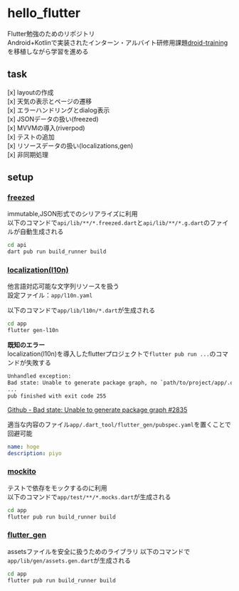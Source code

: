 # hello_flutter

Flutter勉強のためのリポジトリ  
Android+Kotlinで実装されたインターン・アルバイト研修用課題[droid-training](https://github.com/yumemi/droid-training)
を移植しながら学習を進める

## task

[x] layoutの作成  
[x] 天気の表示とページの遷移  
[x] エラーハンドリングとdialog表示  
[x] JSONデータの扱い(freezed)  
[x] MVVMの導入(riverpod)  
[x] テストの追加  
[x] リソースデータの扱い(localizations,gen)  
[x] 非同期処理

## setup

### [freezed](https://pub.dev/packages/freezed)

immutable,JSON形式でのシリアライズに利用  
以下のコマンドで`api/lib/**/*.freezed.dart`と`api/lib/**/*.g.dart`のファイルが自動生成される

```bash
cd api
dart pub run build_runner build
```

### [localization(l10n)](https://docs.flutter.dev/development/accessibility-and-localization/internationalization)

他言語対応可能な文字列リソースを扱う  
設定ファイル：`app/l10n.yaml`

以下のコマンドで`app/lib/l10n/*.dart`が生成される

```bash
cd app
flutter gen-l10n
```

**既知のエラー**  
localization(l10n)を導入したflutterプロジェクトで`flutter pub run ...`のコマンドが失敗する

```bash
Unhandled exception:
Bad state: Unable to generate package graph, no `path/to/project/app/.dart_tool/flutter_gen/pubspec.yaml` found.
...
pub finished with exit code 255
```

[Github - Bad state: Unable to generate package graph #2835](https://github.com/dart-lang/build/issues/2835#issuecomment-1076682884)

適当な内容のファイル`app/.dart_tool/flutter_gen/pubspec.yaml`を置くことで回避可能

```yaml
name: hoge
description: piyo
```

### [mockito](https://pub.dev/packages/mockito)

テストで依存をモックするのに利用  
以下のコマンドで`app/test/**/*.mocks.dart`が生成される

```bash
cd app
flutter pub run build_runner build
```

### [flutter_gen](https://pub.dev/packages/flutter_gen)

assetsファイルを安全に扱うためのライブラリ 以下のコマンドで`app/lib/gen/assets.gen.dart`が生成される

```bash
cd app
flutter pub run build_runner build
```